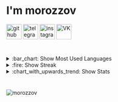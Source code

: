 # I'm **morozzov**

 [<img src='https://www.svgrepo.com/show/349375/github.svg' alt='github' height='40'>](https://github.com/morozzov) [<img src='https://www.svgrepo.com/show/349527/telegram.svg' alt='telegram' height='40'>](https://t.me/moroz_zov) [<img src='https://www.svgrepo.com/show/475658/instagram-color.svg' alt='instagram' height='40'>](https://www.instagram.com/_morozzov) [<img src='https://www.svgrepo.com/show/349554/vk.svg' alt='VK' height='40'>](https://vk.com/moroz_zov) 

#

<details>
<summary>:bar_chart: Show Most Used Languages</summary>

[![Top Langs](https://github-readme-stats.vercel.app/api/top-langs/?username=morozzov&layout=compact&theme=tokyonight&langs_count=20&hide=Python&card_width=420)](https://github.com/anuraghazra/github-readme-stats)

</details>

<details>
<summary>:fire: Show Streak</summary>

[![GitHub Streak](https://github-readme-streak-stats.herokuapp.com?user=morozzov&theme=tokyonight&card_width=420)](https://git.io/streak-stats)

</details>

<details>
<summary>:chart_with_upwards_trend: Show Stats</summary>

[![Top Langs](https://github-readme-stats.vercel.app/api?username=morozzov&layout=compact&theme=tokyonight&langs_count=10&hide=Python&card_width=420)](https://github.com/anuraghazra/github-readme-stats)

</details>

# 

<p align="left"> <img src="https://komarev.com/ghpvc/?username=morozzov&label=Profile%20views&color=6c8ed5&style=flat" alt="morozzov" /> </p>
